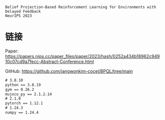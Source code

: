 ```
Belief Projection-Based Reinforcement Learning for Environments with Delayed Feedback
NeurIPS 2023
```

# 链接

Paper: https://papers.nips.cc/paper_files/paper/2023/hash/0252a434b18962c94910c07cd9a7fecc-Abstract-Conference.html

GitHub: https://github.com/jangwonkim-cocel/BPQL/tree/main

```cmd
# 3.8.10
python == 3.8.19
gym == 0.26.2
mujoco_py == 2.1.2.14
# 2.1.0
pytorch == 1.12.1
# 1.24.3
numpy == 1.24.4
```

